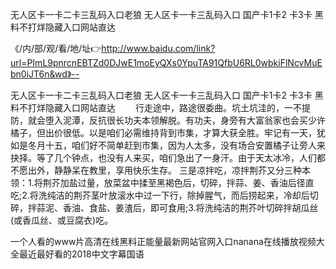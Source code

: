 无人区卡一卡二卡三乱码入口老狼
无人区卡一卡三乱码入口
国产卡1卡2 卡3卡
黑料不打烊隐藏入口网站直达


《/内/部/观/看/地/址👉http://www.baidu.com/link?url=PImL9pnrcnEBTZd0DJwE1moEyQXs0YpuTA91QfbU6RL0wbkiFlNcvMuEbn0iJT6n&wd》--

无人区卡一卡二卡三乱码入口老狼
无人区卡一卡三乱码入口
国产卡1卡2 卡3卡
黑料不打烊隐藏入口网站直达
　　行走途中，路途很委曲。坑土坑洼的，一不提防，就会堕入泥潭，反抗很长功夫本领解脱。有功夫，身旁有大富翁家也会买少许橘子，但出价很低。以是咱们必需维持背到市集，才算大获全胜。牢记有一天，犹如是冬月十五，咱们好不简单赶到市集，因为人太多，没有场合安置橘子让旁人来抉择。等了几个钟点，也没有人来买，咱们急出了一身汗。由于天太冰冷，人们都不愿出外，静静呆在教里，享用快乐生存。
三是凉拌吃，凉拌荆芥又分三种本领：1.将荆芥加盐过量，放菜盆中揉至黑褐色后，切碎，拌蒜、姜、香油后径直吃;2.将洗纯洁的荆芥茎叶放滚水中过一下行，除掉腥气，而后捞起来，冷却后切碎，拌蒜泥、香油、食盐、姜渣后，即可食用;3.将洗纯洁的荆芥叶切碎拌胡瓜丝(或香瓜丝、或豆腐衣)吃。





一个人看的www片高清在线黑料正能量最新网站官网入口nanana在线播放视频大全最近最好看的2018中文字幕国语
